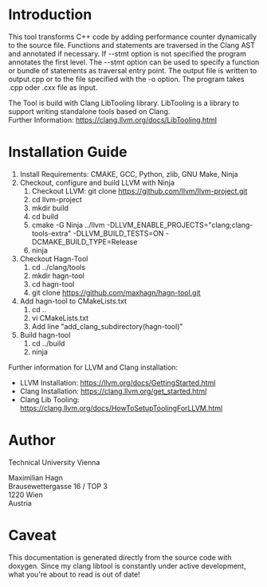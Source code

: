 # Introduction
This tool transforms C++ code by adding performance counter dynamically to the source file.
Functions and statements are traversed in the Clang AST and annotated if necessary. If 
--stmt option is not specified the program annotates the first level. The --stmt option can
be used to specify a function or bundle of statements as traversal entry point. 
The output file is written to output.cpp or to the file specified with the -o option.
The program takes .cpp oder .cxx file as input.

The Tool is build with Clang LibTooling library. LibTooling is a library to support writing standalone tools based on Clang. \
Further Information: https://clang.llvm.org/docs/LibTooling.html

# Installation Guide
1. Install Requirements: CMAKE, GCC, Python, zlib, GNU Make, Ninja
2. Checkout, configure and build LLVM with Ninja
   1. Checkout LLVM: git clone https://github.com/llvm/llvm-project.git
   2. cd llvm-project
   3. mkdir build
   4. cd build
   5. cmake -G Ninja ../llvm -DLLVM_ENABLE_PROJECTS="clang;clang-tools-extra" -DLLVM_BUILD_TESTS=ON -DCMAKE_BUILD_TYPE=Release
   6. ninja
3. Checkout Hagn-Tool
   1. cd ../clang/tools
   2. mkdir hagn-tool
   3. cd hagn-tool
   4. git clone https://github.com/maxhagn/hagn-tool.git
4. Add hagn-tool to CMakeLists.txt
   1. cd ..
   2. vi CMakeLists.txt
   3. Add line "add_clang_subdirectory(hagn-tool)"
5. Build hagn-tool
   1. cd ../build 
   2. ninja

Further information for LLVM and Clang installation:
* LLVM Installation: https://llvm.org/docs/GettingStarted.html
* Clang Installation: https://clang.llvm.org/get_started.html
* Clang Lib Tooling: https://clang.llvm.org/docs/HowToSetupToolingForLLVM.html

# Author
Technical University Vienna

Maximilian Hagn <br />
Brausewettergasse 16 / TOP 3 <br />
1220 Wien <br />
Austria

# Caveat
This documentation is generated directly from the source code with doxygen. Since my clang libtool is constantly under active development, what you're about to read is out of date!